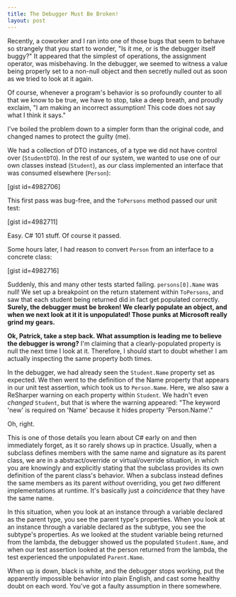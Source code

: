 ```yaml
---
title: The Debugger Must Be Broken!
layout: post
---
```


Recently, a coworker and I ran into one of those bugs that seem to behave so strangely that you start to wonder, "Is it me, or is the debugger itself buggy?"  It appeared that the simplest of operations, the assignment operator, was misbehaving.  In the debugger, we seemed to witness a value being properly set to a non-null object and then secretly nulled out as soon as we tried to look at it again.

Of course, whenever a program's behavior is so profoundly counter to all that we know to be true, we have to stop, take a deep breath, and proudly exclaim, "I am making an incorrect assumption!  This code does not say what I think it says."

I've boiled the problem down to a simpler form than the original code, and changed names to protect the guilty (me).

We had a collection of DTO instances, of a type we did not have control over (<code>StudentDTO</code>).  In the rest of our system, we wanted to use one of our own classes instead (<code>Student</code>), as <em>our</em> class implemented an interface that was consumed elsewhere (<code>Person</code>):

[gist id=4982706]

This first pass was bug-free, and the <code>ToPersons</code> method passed our unit test:

[gist id=4982711]

Easy.  C# 101 stuff.  Of course it passed.

Some hours later, I had reason to convert <code>Person</code> from an interface to a concrete class:

[gist id=4982716]

Suddenly, this and many other tests started failing.  <code>persons[0].Name</code> was null!  We set up a breakpoint on the return statement within <code>ToPersons</code>, and saw that each student being returned did in fact get populated correctly.  <strong>Surely, the debugger must be broken!  We clearly populate an object, and when we next look at it it is unpopulated!  Those punks at Microsoft really grind my gears.</strong>

<strong>Ok, Patrick, take a step back.  What assumption is leading me to believe the debugger is wrong?</strong>  I'm claiming that a clearly-populated property is null the next time I look at it.  Therefore, I should start to doubt whether I am actually inspecting the same property both times.

In the debugger, we had already seen the <code>Student.Name</code> property set as expected.  We then went to the definition of the Name property that appears in our unit test assertion, which took us to <code>Person.Name</code>.  Here, we also saw a ReSharper warning on each property within <code>Student</code>.  We hadn't even <em>changed</em> <code>Student</code>, but that is where the warning appeared: "The keyword 'new' is required on 'Name' because it hides property 'Person.Name'."

Oh, right.

This is one of those details you learn about C# early on and then immediately forget, as it so rarely shows up in practice.  Usually, when a subclass defines members with the same name and signature as its parent class, we are in a abstract/override or virtual/override situation, in which you are knowingly and explicitly stating that the subclass provides its own definition of the parent class's behavior.  When a subclass instead defines the same members as its parent <em>without</em> overriding, you get <em>two</em> different implementations at runtime.  It's basically just a <em>coincidence</em> that they have the same name.

In this situation, when you look at an instance through a variable declared as the parent type, you see the parent type's properties.  When you look at an instance through a variable declared as the subtype, you see the subtype's properties.  As we looked at the student variable being returned from the lambda, the debugger showed us the populated <code>Student.Name</code>, and when our test assertion looked at the person returned from the lambda, the test experienced the unpopulated <code>Parent.Name</code>.

When up is down, black is white, and the debugger stops working, put the apparently impossible behavior into plain English, and cast some healthy doubt on each word.  You've got a faulty assumption in there somewhere.